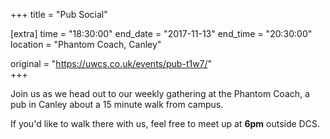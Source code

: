 +++
title = "Pub Social"

[extra]
time = "18:30:00"
end_date = "2017-11-13"
end_time = "20:30:00"
location = "Phantom Coach, Canley"

original = "https://uwcs.co.uk/events/pub-t1w7/"    
+++

Join us as we head out to our weekly gathering at the Phantom Coach, a pub in Canley about a 15 minute walk from campus.

  

If you'd like to walk there with us, feel free to meet up at **6pm** outside DCS.


